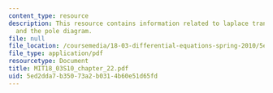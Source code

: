 ```yaml
---
content_type: resource
description: This resource contains information related to laplace transform technique
  and the pole diagram.
file: null
file_location: /coursemedia/18-03-differential-equations-spring-2010/5ed2dda7b35073a2b0314b60e51d65fd_MIT18_03S10_chapter_22.pdf
file_type: application/pdf
resourcetype: Document
title: MIT18_03S10_chapter_22.pdf
uid: 5ed2dda7-b350-73a2-b031-4b60e51d65fd
---
```

